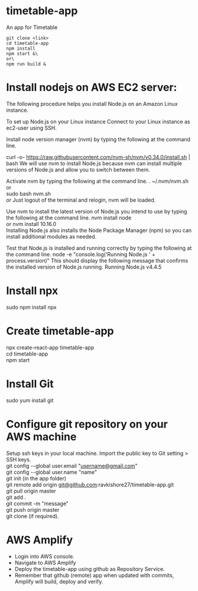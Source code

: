 # timetable-app
An app for Timetable
```
git clone <link>
cd timetable-app
npm install
npm start &\
or\
npm run build &
```

# Install nodejs on AWS EC2 server:
The following procedure helps you install Node.js on an Amazon Linux instance.

To set up Node.js on your Linux instance
Connect to your Linux instance as ec2-user using SSH.

Install node version manager (nvm) by typing the following at the command line.

curl -o- https://raw.githubusercontent.com/nvm-sh/nvm/v0.34.0/install.sh | bash
We will use nvm to install Node.js because nvm can install multiple versions of Node.js and allow you to switch between them.

Activate nvm by typing the following at the command line.
. ~/.nvm/nvm.sh or\
sudo bash nvm.sh\
or
Just logout of the terminal and relogin, nvm will be loaded.

Use nvm to install the latest version of Node.js you intend to use by typing the following at the command line.
nvm install node\
or
nvm install 10.16.0\
Installing Node.js also installs the Node Package Manager (npm) so you can install additional modules as needed.

Test that Node.js is installed and running correctly by typing the following at the command line.
node -e "console.log('Running Node.js ' + process.version)"
This should display the following message that confirms the installed version of Node.js running.
Running Node.js v4.4.5

# Install npx
sudo npm install npx

# Create timetable-app
npx create-react-app timetable-app\
cd timetable-app\
npm start

# Install Git
sudo yum install git

# Configure git repository on your AWS machine
Setup ssh keys in your local machine. Import the public key to Git setting > SSH keys.\
git config --global user.email "username@gmail.com"\
git config --global user.name "name"\
git init      (in the app folder)\
git remote add origin git@github.com:ravkishore27/timetable-app.git\
git pull origin master\
git add .\
git commit -m "message"\
git push origin master\
git clone <current repository> (if required).


# AWS Amplify
- Login into AWS console.
- Navigate to AWS Amplify
- Deploy the timetable-app using github as Repository Service.
- Remember that github (remote) app when updated with commits, Amplify will build, deploy and verify.


